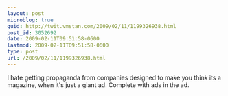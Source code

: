 ```yaml
---
layout: post
microblog: true
guid: http://twit.vmstan.com/2009/02/11/1199326938.html
post_id: 3052692
date: 2009-02-11T09:51:58-0600
lastmod: 2009-02-11T09:51:58-0600
type: post
url: /2009/02/11/1199326938.html
---
```

I hate getting propaganda from companies designed to make you think its a magazine, when it's just a giant ad. Complete with ads in the ad.
